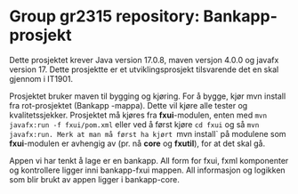 # Group gr2315 repository: Bankapp-prosjekt

Dette prosjektet krever Java version 17.0.8, maven versjon 4.0.0 og javafx version 17. 
Dette prosjektte er et utviklingsprosjekt tilsvarende det en skal gjennom i IT1901. 

Prosjektet bruker maven til bygging og kjøring. For å bygge, kjør mvn install fra rot-prosjektet (Bankapp -mappa). Dette vil kjøre alle tester og kvalitetssjekker. 
Prosjektet må kjøres fra **fxui**-modulen, enten med `mvn javafx:run -f fxui/pom.xml` eller ved å først kjøre `cd fxui` og så `mvn javafx:run. Merk at man må først ha kjørt `mvn install` på modulene som **fxui**-modulen er avhengig av (pr. nå **core** og **fxutil**), for at det skal gå.

Appen vi har tenkt å lage er en bankapp. All form for fxui, fxml komponenter og kontrollere ligger inni bankapp-fxui mappen. All informasjon og logikken som blir brukt av appen ligger i bankapp-core. 
